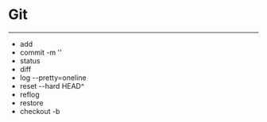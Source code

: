 # Git
---
- add
- commit -m ''
- status
- diff
- log --pretty=oneline
- reset --hard HEAD^
- reflog
- restore
- checkout -b
